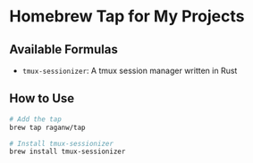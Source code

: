 # Homebrew Tap for My Projects

## Available Formulas

- `tmux-sessionizer`: A tmux session manager written in Rust

## How to Use

```bash
# Add the tap
brew tap raganw/tap

# Install tmux-sessionizer
brew install tmux-sessionizer
```

